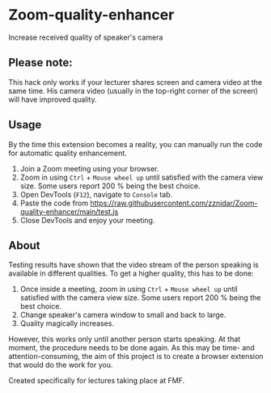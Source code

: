 # Zoom-quality-enhancer
Increase received quality of speaker's camera

## Please note:
This hack only works if your lecturer shares screen and camera video at the same time. His camera video (usually in the top-right corner of the screen) will have improved quality.

## Usage
By the time this extension becomes a reality, you can manually run the code for automatic quality enhancement.
1. Join a Zoom meeting using your browser.
2. Zoom in using `Ctrl` + `Mouse wheel up` until satisfied with the camera view size. Some users report 200 % being the best choice.
3. Open DevTools (`F12`), navigate to `Console` tab.
4. Paste the code from https://raw.githubusercontent.com/zznidar/Zoom-quality-enhancer/main/test.js
5. Close DevTools and enjoy your meeting.

## About
Testing results have shown that the video stream of the person speaking is available in different qualities. To get a higher quality, this has to be done:
1. Once inside a meeting, zoom in using `Ctrl` + `Mouse wheel up` until satisfied with the camera view size. Some users report 200 % being the best choice.
2. Change speaker's camera window to small and back to large.
3. Quality magically increases.

However, this works only until another person starts speaking. At that moment, the procedure needs to be done again. 
As this may be time- and attention-consuming, the aim of this project is to create a browser extension that would do the work for you.

Created specifically for lectures taking place at FMF.